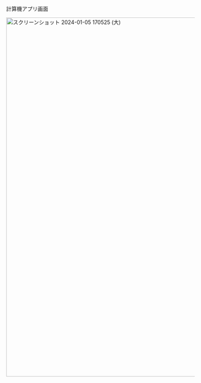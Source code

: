 計算機アプリ画面

<img width="960" alt="スクリーンショット 2024-01-05 170525 (大)" src="https://github.com/iVinci-WaheedAkbarAli/calculator/assets/146804552/1b8d9208-e9df-4f9e-bb92-9ef087901d2f">

